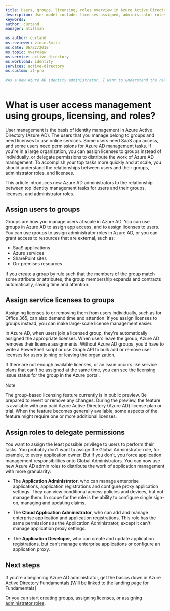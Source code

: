 ```yaml
---
title: Users, groups, licensing, roles overview in Azure Active Directory | Microsoft Docs
description: User model includes licenses assigned, administrator roles, group membership in Azure Active Diretory
keywords:
author: curtand
manager: mtillman

ms.author: curtand
ms.reviewer: vince.Smith
ms.date: 06/22/2018
ms.topic: overview
ms.service: active-directory
ms.workload: identity
services: active-directory
ms.custom: it-pro

#As a new Azure AD identity administrator, I want to understand the relationships between users and their groups, administrator roles, and licenses, so I can accomplish the top tasks associated with my job at scale.”
---
```


# What is user access management using groups, licensing, and roles?

User management is the basis of identity management in Azure Active Directory (Azure AD). The users that you manage belong to groups and need licenses to use online services. Some users need SaaS app access, and some users need permissions for Azure AD management tasks. If you're in a large organization, you can assign licenses to groups instead of individually, or delegate permissions to distribute the work of Azure AD management. To accomplish your top tasks more quickly and at scale, you should understand the relationships between users and their groups, administrator roles, and licenses.

This article introduces new Azure AD administrators to the relationship between top identity management tasks for users and their groups, licenses, and administrator roles.

## Assign users to groups

Groups are how you manage users at scale in Azure AD. You can use groups in Azure AD to assign app access, and to assign licenses to users. You can use groups to assign administrator roles in Azure AD, or you can grant access to resources that are external, such as:

* SaaS applications
* Azure services
* SharePoint sites
* On-premises resources

If you create a group by rule such that the members of the group match some attribute or attributes, the group membership expands and contracts automatically, saving time and attention.

## Assign service licenses to groups

Assigning licenses to or removing them from users individually, such as for Office 365, can also demand time and attention. If you assign licenses to groups instead, you can make large-scale license management easier.

In Azure AD, when users join a licensed group, they're automatically assigned the appropriate licenses. When users leave the group, Azure AD removes their license assignments. Without Azure AD groups, you'd have to write a PowerShell script or use Graph API to bulk add or remove user licenses for users joining or leaving the organization.

If there are not enough available licenses, or an issue occurs like service plans that can't be assigned at the same time, you can see the licensing issue status for the group in the Azure portal.

>[!NOTE]
>The group-based licensing feature currently is in public preview. Be prepared to revert or remove any changes. During the preview, the feature is available with any paid Azure Active Directory (Azure AD) license plan or trial. When the feature becomes generally available, some aspects of the feature might require one or more additional licenses. 

## Assign roles to delegate permissions

You want to assign the least possible privilege to users to perform their tasks. You probably don't want to assign the Global Administrator role, for example, to every application owner. But if you don't, you force application management responsibilities onto Global Administrators. You can now use new Azure AD admin roles to distribute the work of application management with more granularity:

* The **Application Administrator**, who can manage enterprise applications, application registrations and configure proxy application settings. They can view conditional access policies and devices, but not manage them. In scope for the role is the ability to configure single sign-on, managing and updating claims. 
 
* The **Cloud Application Administrator**, who can add and manage enterprise application and application registrations. This role has the same permissions as the Application Administrator, except it can't manage application proxy settings.

* The **Application Developer**, who can create and update application registrations, but can't manage enterprise applications or configure an application proxy.

<!-- "we're adding new roles" text and also, what about app access, etc-->

## Next steps

If you're a beginning Azure AD administrator, get the basics down in Azure Active Directory Fundamentals.[Will be linked to the landing page for Fundamentals]

Or you can start [creating groups](active-directory-groups-create-azure-portal.md), [assigning licenses](active-directory-licensing-whatis-azure-portal.md), or [assigning administrator roles](active-directory-assign-admin-roles-azure-portal.md).